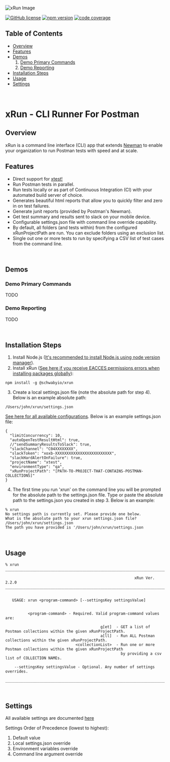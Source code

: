 ![xRun Image](./resources/images/xrun-logo-500.png)
<!-- ![Postman Image](https://assets.getpostman.com/common-share/postman-logo-horizontal-320x132.png) -->
[![GitHub license](https://img.shields.io/badge/license-MIT-blue.svg)](https://github.com/schwabyio/xrun/blob/main/LICENSE) [![npm version](https://img.shields.io/npm/v/@schwabyio%252Fxrun)](https://www.npmjs.com/package/@schwabyio/xrun) [![code coverage](https://img.shields.io/badge/Code%20Coverage-80.32%25-green)](https://img.shields.io)

## Table of Contents
- [Overview](#overview)
- [Features](#features)
- [Demos](#demos)
  1. [Demo Primary Commands](#demo-primary-commands)
  2. [Demo Reporting](#demo-reporting)
- [Installation Steps](#installation-steps)
- [Usage](#usage)
- [Settings](#settings)


<br>

# xRun - CLI Runner For Postman

## Overview
xRun is a command line interface (CLI) app that extends [Newman](https://github.com/postmanlabs/newman) to enable your organization to run Postman tests with speed and at scale.

## Features
* Direct support for [xtest!](https://github.com/schwabyio/xtest)
* Run Postman tests in parallel.
* Run tests locally or as part of Continuous Integration (CI) with your automated build server of choice.
* Generates beautiful html reports that allow you to quickly filter and zero in on test failures.
* Generate junit reports (provided by Postman's Newman).
* Get test summary and results sent to slack on your mobile device.
* Configurable settings.json file with command line override capability.
* By default, all folders (and tests within) from the configured xRunProjectPath are run. You can exclude folders using an exclusion list.
* Single out one or more tests to run by specifying a CSV list of test cases from the command line.

<br>


## Demos

### Demo Primary Commands



TODO




### Demo Reporting



TODO




<br>

## Installation Steps
1. Install Node.js ([It's recommended to install Node.js using node version manager](https://github.com/nvm-sh/nvm)).
2. Install xRun ([See here if you receive EACCES permissions errors when installing packages globally](https://docs.npmjs.com/resolving-eacces-permissions-errors-when-installing-packages-globally)):
```console
npm install -g @schwabyio/xrun
```
3. Create a local settings.json file (note the absolute path for step 4). Below is an example absolute path:
```console
/Users/john/xrun/settings.json
```
[See here for all available configurations](lib/json/settings-schema.json). Below is an example settings.json file:
```console
{
  "limitConcurrency": 10,
  "autoOpenTestResultHtml": true,
  //"sendSummaryResultsToSlack": true,
  "slackChannel": "C04XXXXXXXX",
  "slackToken": "xoxb-XXXXXXXXXXXXXXXXXXXXXXXXX",
  "slackHardAlertOnFailure": true,
  "projectName": "xtest",
  "environmentType": "qa",
  "xRunProjectPath": "[PATH-TO-PROJECT-THAT-CONTAINS-POSTMAN-COLLECTIONS]"
}
```
4. The first time you run 'xrun' on the command line you will be prompted for the absolute path to the settings.json file. Type or paste the absolute path to the settings.json you created in step 3. Below is an example:
```console
% xrun
No settings path is currently set. Please provide one below.
What is the absolute path to your xrun settings.json file? /Users/john/xrun/settings.json
The path you have provided is '/Users/john/xrun/settings.json
```
<br>


## Usage
```console
% xrun
__________________________________________________________________________________________________________________________________
                                                                                                                                  
                                                         xRun Ver. 2.2.0
__________________________________________________________________________________________________________________________________


   USAGE: xrun <program-command> [--settingsKey settingsValue]


          <program-command> - Required. Valid program-command values are:

                                          g[et]  - GET a list of Postman collections within the given xRunProjectPath.
                                          a[ll]  - Run ALL Postman collections within the given xRunProjectPath.
                               <collectionList>  - Run one or more Postman collections within the given xRunProjectPath
                                                   by providing a csv list of COLLECTION NAMEs.

    --settingsKey settingsValue - Optional. Any number of settings overrides.

__________________________________________________________________________________________________________________________________
```

<br>

## Settings
All available settings are documented [here](lib/json/settings-schema.json)


Settings Order of Precedence (lowest to highest):
1. Default value
2. Local settings.json override
3. Environment variables override
4. Command line argument override

